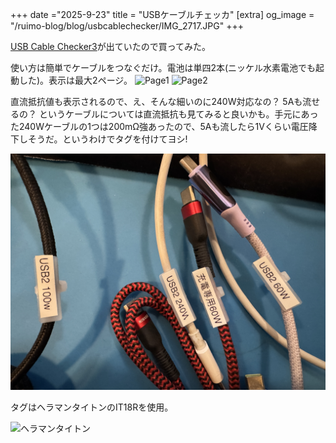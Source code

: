 +++
date ="2025-9-23"
title = "USBケーブルチェッカ"
[extra]
og_image = "/ruimo-blog/blog/usbcablechecker/IMG_2717.JPG"
+++

[USB Cable Checker3](https://www.pc-koubou.jp/products/detail.php?product_id=1175815)が出ていたので買ってみた。

使い方は簡単でケーブルをつなぐだけ。電池は単四2本(ニッケル水素電池でも起動した)。表示は最大2ページ。
![Page1](IMG_2717.JPG)
![Page2](IMG_2718.JPG)

直流抵抗値も表示されるので、え、そんな細いのに240W対応なの？ 5Aも流せるの？ というケーブルについては直流抵抗も見てみると良いかも。手元にあった240Wケーブルの1つは200mΩ強あったので、5Aも流したら1Vくらい電圧降下しそうだ。というわけでタグを付けてヨシ!

![タグ](IMG_2719.JPG)

タグはヘラマンタイトンのIT18Rを使用。

![ヘラマンタイトン](https://www.hellermanntyton.co.jp/library/img/product/id/marking/marking/marking_n_pic_900.jpg)
